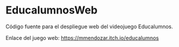 # EducalumnosWeb
Código fuente para el despliegue web del videojuego Educalumnos.

Enlace del juego web: https://mmendozar.itch.io/educalumnos 
